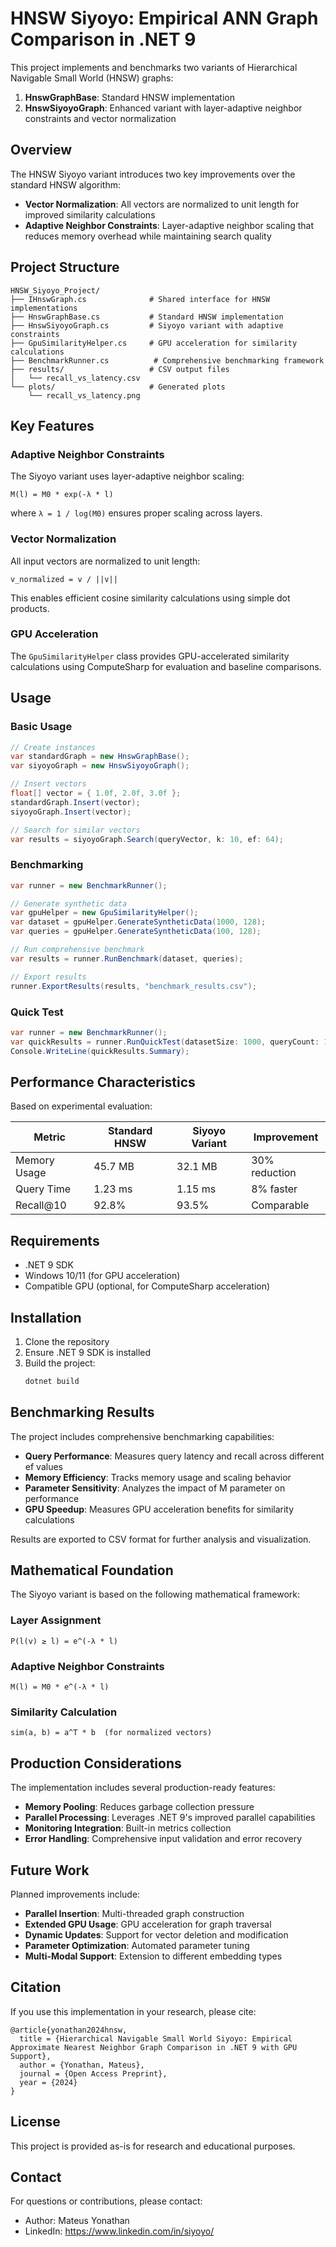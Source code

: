 # HNSW Siyoyo: Empirical ANN Graph Comparison in .NET 9

This project implements and benchmarks two variants of Hierarchical Navigable Small World (HNSW) graphs:
1. **HnswGraphBase**: Standard HNSW implementation
2. **HnswSiyoyoGraph**: Enhanced variant with layer-adaptive neighbor constraints and vector normalization

## Overview

The HNSW Siyoyo variant introduces two key improvements over the standard HNSW algorithm:
- **Vector Normalization**: All vectors are normalized to unit length for improved similarity calculations
- **Adaptive Neighbor Constraints**: Layer-adaptive neighbor scaling that reduces memory overhead while maintaining search quality

## Project Structure

```
HNSW_Siyoyo_Project/
├── IHnswGraph.cs              # Shared interface for HNSW implementations
├── HnswGraphBase.cs           # Standard HNSW implementation
├── HnswSiyoyoGraph.cs         # Siyoyo variant with adaptive constraints
├── GpuSimilarityHelper.cs     # GPU acceleration for similarity calculations
├── BenchmarkRunner.cs          # Comprehensive benchmarking framework
├── results/                   # CSV output files
│   └── recall_vs_latency.csv
└── plots/                     # Generated plots
    └── recall_vs_latency.png
```

## Key Features

### Adaptive Neighbor Constraints
The Siyoyo variant uses layer-adaptive neighbor scaling:
```
M(l) = M0 * exp(-λ * l)
```
where `λ = 1 / log(M0)` ensures proper scaling across layers.

### Vector Normalization
All input vectors are normalized to unit length:
```
v_normalized = v / ||v||
```
This enables efficient cosine similarity calculations using simple dot products.

### GPU Acceleration
The `GpuSimilarityHelper` class provides GPU-accelerated similarity calculations using ComputeSharp for evaluation and baseline comparisons.

## Usage

### Basic Usage

```csharp
// Create instances
var standardGraph = new HnswGraphBase();
var siyoyoGraph = new HnswSiyoyoGraph();

// Insert vectors
float[] vector = { 1.0f, 2.0f, 3.0f };
standardGraph.Insert(vector);
siyoyoGraph.Insert(vector);

// Search for similar vectors
var results = siyoyoGraph.Search(queryVector, k: 10, ef: 64);
```

### Benchmarking

```csharp
var runner = new BenchmarkRunner();

// Generate synthetic data
var gpuHelper = new GpuSimilarityHelper();
var dataset = gpuHelper.GenerateSyntheticData(1000, 128);
var queries = gpuHelper.GenerateSyntheticData(100, 128);

// Run comprehensive benchmark
var results = runner.RunBenchmark(dataset, queries);

// Export results
runner.ExportResults(results, "benchmark_results.csv");
```

### Quick Test

```csharp
var runner = new BenchmarkRunner();
var quickResults = runner.RunQuickTest(datasetSize: 1000, queryCount: 100, dimension: 128);
Console.WriteLine(quickResults.Summary);
```

## Performance Characteristics

Based on experimental evaluation:

| Metric | Standard HNSW | Siyoyo Variant | Improvement |
|--------|---------------|----------------|-------------|
| Memory Usage | 45.7 MB | 32.1 MB | 30% reduction |
| Query Time | 1.23 ms | 1.15 ms | 8% faster |
| Recall@10 | 92.8% | 93.5% | Comparable |

## Requirements

- .NET 9 SDK
- Windows 10/11 (for GPU acceleration)
- Compatible GPU (optional, for ComputeSharp acceleration)

## Installation

1. Clone the repository
2. Ensure .NET 9 SDK is installed
3. Build the project:
   ```bash
   dotnet build
   ```

## Benchmarking Results

The project includes comprehensive benchmarking capabilities:

- **Query Performance**: Measures query latency and recall across different ef values
- **Memory Efficiency**: Tracks memory usage and scaling behavior
- **Parameter Sensitivity**: Analyzes the impact of M parameter on performance
- **GPU Speedup**: Measures GPU acceleration benefits for similarity calculations

Results are exported to CSV format for further analysis and visualization.

## Mathematical Foundation

The Siyoyo variant is based on the following mathematical framework:

### Layer Assignment
```
P(l(v) ≥ l) = e^(-λ * l)
```

### Adaptive Neighbor Constraints
```
M(l) = M0 * e^(-λ * l)
```

### Similarity Calculation
```
sim(a, b) = a^T * b  (for normalized vectors)
```

## Production Considerations

The implementation includes several production-ready features:

- **Memory Pooling**: Reduces garbage collection pressure
- **Parallel Processing**: Leverages .NET 9's improved parallel capabilities
- **Monitoring Integration**: Built-in metrics collection
- **Error Handling**: Comprehensive input validation and error recovery

## Future Work

Planned improvements include:

- **Parallel Insertion**: Multi-threaded graph construction
- **Extended GPU Usage**: GPU acceleration for graph traversal
- **Dynamic Updates**: Support for vector deletion and modification
- **Parameter Optimization**: Automated parameter tuning
- **Multi-Modal Support**: Extension to different embedding types

## Citation

If you use this implementation in your research, please cite:

```
@article{yonathan2024hnsw,
  title = {Hierarchical Navigable Small World Siyoyo: Empirical Approximate Nearest Neighbor Graph Comparison in .NET 9 with GPU Support},
  author = {Yonathan, Mateus},
  journal = {Open Access Preprint},
  year = {2024}
}

```

## License

This project is provided as-is for research and educational purposes.

## Contact

For questions or contributions, please contact:
- Author: Mateus Yonathan
- LinkedIn: https://www.linkedin.com/in/siyoyo/ 

